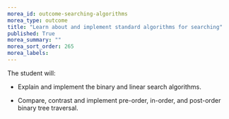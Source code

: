 ```yaml
---
morea_id: outcome-searching-algorithms
morea_type: outcome
title: "Learn about and implement standard algorithms for searching"
published: True
morea_summary: ""
morea_sort_order: 265
morea_labels: 
---
```


The student will:

* Explain and implement the binary and linear search algorithms.

* Compare, contrast and implement pre-order, in-order, and post-order binary tree traversal.

